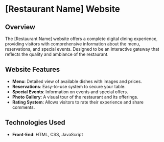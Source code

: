 # [Restaurant Name] Website

## Overview
The [Restaurant Name] website offers a complete digital dining experience, providing visitors with comprehensive information about the menu, reservations, and special events. Designed to be an interactive gateway that reflects the quality and ambiance of the restaurant.

## Website Features
- **Menu**: Detailed view of available dishes with images and prices.
- **Reservations**: Easy-to-use system to secure your table.
- **Special Events**: Information on events and special offers.
- **Photo Gallery**: A visual tour of the restaurant and its offerings.
- **Rating System**: Allows visitors to rate their experience and share comments.

## Technologies Used
- **Front-End**: HTML, CSS, JavaScript

